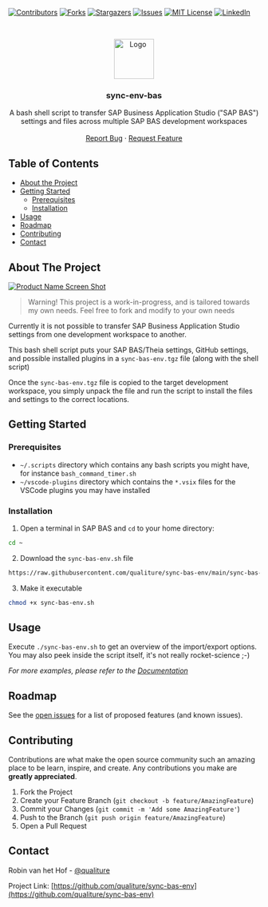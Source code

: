 [![Contributors][contributors-shield]][contributors-url]
[![Forks][forks-shield]][forks-url]
[![Stargazers][stars-shield]][stars-url]
[![Issues][issues-shield]][issues-url]
[![MIT License][license-shield]][license-url]
[![LinkedIn][linkedin-shield]][linkedin-url]



<!-- PROJECT LOGO -->
<br />
<p align="center">
  <a href="https://github.com/qualiture/sync-bas-env">
    <img src="https://cdn2.iconfinder.com/data/icons/network-roundline/512/cloud_settings-512.png" alt="Logo" width="80" height="80">
  </a>

  <h3 align="center">sync-env-bas</h3>

  <p align="center">
    A bash shell script to transfer SAP Business Application Studio ("SAP BAS") settings and files across multiple SAP BAS development workspaces
    <br />
    <br />
    <a href="https://github.com/qualiture/sync-bas-env/issues">Report Bug</a>
    ·
    <a href="https://github.com/qualiture/sync-bas-env/issues">Request Feature</a>
  </p>
</p>



<!-- TABLE OF CONTENTS -->
## Table of Contents

* [About the Project](#about-the-project)
* [Getting Started](#getting-started)
  * [Prerequisites](#prerequisites)
  * [Installation](#installation)
* [Usage](#usage)
* [Roadmap](#roadmap)
* [Contributing](#contributing)
* [Contact](#contact)



<!-- ABOUT THE PROJECT -->
## About The Project

[![Product Name Screen Shot][product-screenshot]](https://blogs.sap.com/wp-content/uploads/2020/07/2020-06-AppStudio-on-SCP.png)

> Warning! This project is a work-in-progress, and is tailored towards my own needs. Feel free to fork and modify to your own needs

Currently it is not possible to transfer SAP Business Application Studio settings from one development workspace to another.

This bash shell script puts your SAP BAS/Theia settings, GitHub settings, and possible installed plugins in a `sync-bas-env.tgz` file (along with the shell script)

Once the `sync-bas-env.tgz` file is copied to the target development workspace, you simply unpack the file and run the script to install the files and settings to the correct locations.

<!-- GETTING STARTED -->
## Getting Started

### Prerequisites

* `~/.scripts` directory which contains any bash scripts you might have, for instance `bash_command_timer.sh`
* `~/vscode-plugins` directory which contains the `*.vsix` files for the VSCode plugins you may have installed

### Installation

1. Open a terminal in SAP BAS and `cd` to your home directory:
```sh
cd ~
```
2. Download the `sync-bas-env.sh` file
```sh
https://raw.githubusercontent.com/qualiture/sync-bas-env/main/sync-bas-env.sh -O
```
3. Make it executable
```sh
chmod +x sync-bas-env.sh
```


<!-- USAGE EXAMPLES -->
## Usage

Execute `./sync-bas-env.sh` to get an overview of the import/export options. You may also peek inside the script itself, it's not really rocket-science ;-)

_For more examples, please refer to the [Documentation](https://example.com)_



<!-- ROADMAP -->
## Roadmap

See the [open issues](https://github.com/qualiture/sync-bas-env/issues) for a list of proposed features (and known issues).



<!-- CONTRIBUTING -->
## Contributing

Contributions are what make the open source community such an amazing place to be learn, inspire, and create. Any contributions you make are **greatly appreciated**.

1. Fork the Project
2. Create your Feature Branch (`git checkout -b feature/AmazingFeature`)
3. Commit your Changes (`git commit -m 'Add some AmazingFeature'`)
4. Push to the Branch (`git push origin feature/AmazingFeature`)
5. Open a Pull Request



<!-- CONTACT -->
## Contact

Robin van het Hof - [@qualiture](https://twitter.com/qualiture)

Project Link: [https://github.com/qualiture/sync-bas-env](https://github.com/qualiture/sync-bas-env)




<!-- MARKDOWN LINKS & IMAGES -->
<!-- https://www.markdownguide.org/basic-syntax/#reference-style-links -->
[contributors-shield]: https://img.shields.io/github/contributors/qualiture/sync-bas-env.svg?style=flat-square
[contributors-url]: https://github.com/qualiture/sync-bas-env/graphs/contributors
[forks-shield]: https://img.shields.io/github/forks/qualiture/sync-bas-env.svg?style=flat-square
[forks-url]: https://github.com/qualiture/sync-bas-env/network/members
[stars-shield]: https://img.shields.io/github/stars/qualiture/sync-bas-env.svg?style=flat-square
[stars-url]: https://github.com/qualiture/sync-bas-env/stargazers
[issues-shield]: https://img.shields.io/github/issues/qualiture/sync-bas-env.svg?style=flat-square
[issues-url]: https://github.com/qualiture/sync-bas-env/issues
[license-shield]: https://img.shields.io/github/license/qualiture/sync-bas-env.svg?style=flat-square
[license-url]: https://github.com/qualiture/sync-bas-env/blob/master/LICENSE.txt
[linkedin-shield]: https://img.shields.io/badge/-LinkedIn-black.svg?style=flat-square&logo=linkedin&colorB=555
[linkedin-url]: https://linkedin.com/in/robinvanhethof
[product-screenshot]: https://blogs.sap.com/wp-content/uploads/2020/07/2020-06-AppStudio-on-SCP.png
